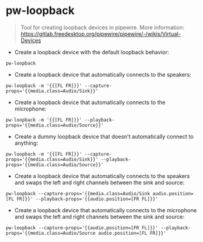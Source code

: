 # pw-loopback

> Tool for creating loopback devices in pipewire.
> More information: <https://gitlab.freedesktop.org/pipewire/pipewire/-/wikis/Virtual-Devices>

- Create a loopback device with the default loopback behavior:

`pw-loopback`

- Create a loopback device that automatically connects to the speakers:

`pw-loopback -m '{{[FL FR]}}' --capture-props='{{media.class=Audio/Sink}}'`

- Create a loopback device that automatically connects to the microphone:

`pw-loopback -m '{{[FL FR]}}' --playback-props='{{media.class=Audio/Source}}'`

- Create a dummy loopback device that doesn't automatically connect to anything:

`pw-loopback -m '{{[FL FR]}}' --capture-props='{{media.class=Audio/Sink}}' --playback-props='{{media.class=Audio/Source}}'`

- Create a loopback device that automatically connects to the speakers and swaps the left and right channels between the sink and source:

`pw-loopback --capture-props='{{media.class=Audio/Sink audio.position=[FL FR]}}' --playback-props='{{audio.position=[FR FL]}}'`

- Create a loopback device that automatically connects to the microphone and swaps the left and right channels between the sink and source:

`pw-loopback --capture-props='{{audio.position=[FR FL]}}' --playback-props='{{media.class=Audio/Source audio.position=[FL FR]}}'`
